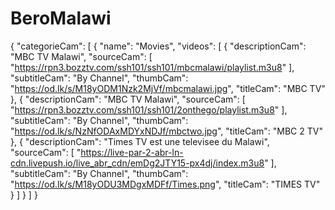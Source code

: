 # BeroMalawi
{
"categorieCam": [
{
"name": "Movies",
"videos": [
{
"descriptionCam": "MBC TV Malawi",
"sourceCam": [
"https://rpn3.bozztv.com/ssh101/ssh101/mbcmalawi/playlist.m3u8"
],
"subtitleCam": "By Channel",
"thumbCam": "https://od.lk/s/M18yODM1Nzk2MjVf/mbcmalawi.jpg",
"titleCam": "MBC TV"
},
{
"descriptionCam": "MBC TV Malawi",
"sourceCam": [
"https://rpn3.bozztv.com/ssh101/ssh101/2onthego/playlist.m3u8"
],
"subtitleCam": "By Channel",
"thumbCam": "https://od.lk/s/NzNfODAxMDYxNDJf/mbctwo.jpg",
"titleCam": "MBC 2 TV"
},
{
"descriptionCam": "Times TV est une televisee du Malawi",
"sourceCam": [
"https://live-par-2-abr-ln-cdn.livepush.io/live_abr_cdn/emDg2JTY15-px4dj/index.m3u8"
],
"subtitleCam": "By Channel",
"thumbCam": "https://od.lk/s/M18yODU3MDgxMDFf/Times.png",
"titleCam": "TIMES TV"
}
]
}
]
}
